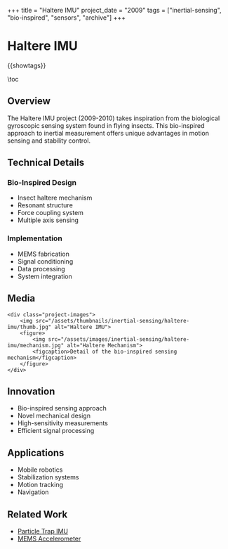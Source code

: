 +++
title = "Haltere IMU"
project_date = "2009"
tags = ["inertial-sensing", "bio-inspired", "sensors", "archive"]
+++

# Haltere IMU

{{showtags}}

\toc

## Overview

The Haltere IMU project (2009-2010) takes inspiration from the biological gyroscopic sensing system found in flying insects. This bio-inspired approach to inertial measurement offers unique advantages in motion sensing and stability control.

## Technical Details

### Bio-Inspired Design
* Insect haltere mechanism
* Resonant structure
* Force coupling system
* Multiple axis sensing

### Implementation
* MEMS fabrication
* Signal conditioning
* Data processing
* System integration

## Media

~~~
<div class="project-images">
    <img src="/assets/thumbnails/inertial-sensing/haltere-imu/thumb.jpg" alt="Haltere IMU">
    <figure>
        <img src="/assets/images/inertial-sensing/haltere-imu/mechanism.jpg" alt="Haltere Mechanism">
        <figcaption>Detail of the bio-inspired sensing mechanism</figcaption>
    </figure>
</div>
~~~

## Innovation

* Bio-inspired sensing approach
* Novel mechanical design
* High-sensitivity measurements
* Efficient signal processing

## Applications

* Mobile robotics
* Stabilization systems
* Motion tracking
* Navigation

## Related Work

* [Particle Trap IMU](/projects/inertial-sensing/particle-trap-imu/)
* [MEMS Accelerometer](/projects/inertial-sensing/mems-accelerometer/)